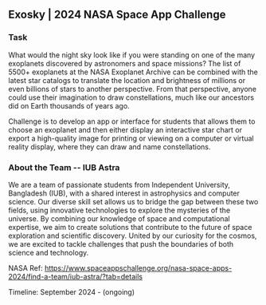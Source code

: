 ## Exosky | 2024 NASA Space App Challenge 

### Task
What would the night sky look like if you were standing on one of the many exoplanets discovered by astronomers and space missions? The list of 5500+ exoplanets at the NASA Exoplanet Archive can be combined with the latest star catalogs to translate the location and brightness of millions or even billions of stars to another perspective. From that perspective, anyone could use their imagination to draw constellations, much like our ancestors did on Earth thousands of years ago. 

Challenge is to develop an app or interface for students that allows them to choose an exoplanet and then either display an interactive star chart or export a high-quality image for printing or viewing on a computer or virtual reality display, where they can draw and name constellations. 

### About the Team -- IUB Astra
We are a team of passionate students from Independent University, Bangladesh (IUB), with a shared interest in astrophysics and computer science. Our diverse skill set allows us to bridge the gap between these two fields, using innovative technologies to explore the mysteries of the universe. By combining our knowledge of space and computational expertise, we aim to create solutions that contribute to the future of space exploration and scientific discovery. United by our curiosity for the cosmos, we are excited to tackle challenges that push the boundaries of both science and technology.

NASA Ref: https://www.spaceappschallenge.org/nasa-space-apps-2024/find-a-team/iub-astra/?tab=details

Timeline: September 2024 - (ongoing)

